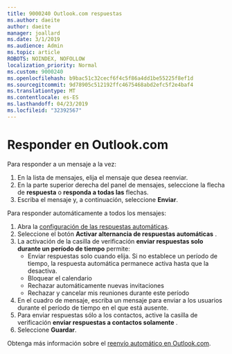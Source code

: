 ```yaml
---
title: 9000240 Outlook.com respuestas
ms.author: daeite
author: daeite
manager: joallard
ms.date: 3/1/2019
ms.audience: Admin
ms.topic: article
ROBOTS: NOINDEX, NOFOLLOW
localization_priority: Normal
ms.custom: 9000240
ms.openlocfilehash: b9bac51c32cecf6f4c5f86a4dd1be55225f8ef1d
ms.sourcegitcommit: 9d78905c512192ffc4675468abd2efc5f2e4baf4
ms.translationtype: MT
ms.contentlocale: es-ES
ms.lasthandoff: 04/23/2019
ms.locfileid: "32392567"
---
```

# <a name="replying-in-outlookcom"></a>Responder en Outlook.com

Para responder a un mensaje a la vez:

1. En la lista de mensajes, elija el mensaje que desea reenviar.
2. En la parte superior derecha del panel de mensajes, seleccione la flecha de **respuesta** o **responda a todas las** flechas.
3. Escriba el mensaje y, a continuación, seleccione **Enviar**.

Para responder automáticamente a todos los mensajes:

1. Abra la [configuración de las respuestas automáticas](https://outlook.live.com/mail/options/mail/automaticReplies/automaticRepliesOption).
2. Seleccione el botón **Activar alternancia de respuestas automáticas** .
3. La activación de la casilla de verificación **enviar respuestas solo durante un período de tiempo** permite:
    - Enviar respuestas solo cuando elija. Si no establece un período de tiempo, la respuesta automática permanece activa hasta que la desactiva.
    - Bloquear el calendario
    - Rechazar automáticamente nuevas invitaciones
    - Rechazar y cancelar mis reuniones durante este período
4. En el cuadro de mensaje, escriba un mensaje para enviar a los usuarios durante el período de tiempo en el que está ausente.
5. Para enviar respuestas sólo a los contactos, active la casilla de verificación **enviar respuestas a contactos solamente** .
6. Seleccione **Guardar**.

Obtenga más información sobre el [reenvío automático en Outlook.com](https://support.office.com/article/14614626-9855-48dc-a986-dec81d07b1a0).